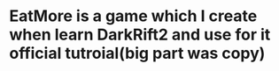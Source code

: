 # EatMore is a game which I create when learn DarkRift2 and use for it official tutroial(big part was copy)
